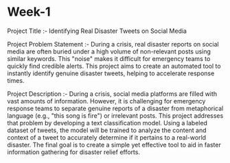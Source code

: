 # Week-1

Project Title :- 
Identifying Real Disaster Tweets on Social Media

Project Problem Statement :- 
During a crisis, real disaster reports on social media are often buried under a high volume of non-relevant posts using similar keywords. This "noise" makes it difficult for emergency teams to quickly find credible alerts. This project aims to create an automated tool to instantly identify genuine disaster tweets, helping to accelerate response times.

Project Description :- 
During a crisis, social media platforms are filled with vast amounts of information. However, it is challenging for emergency response teams to separate genuine reports of a disaster from metaphorical language (e.g., "this song is fire") or irrelevant posts. This project addresses that problem by developing a text classification model. Using a labeled dataset of tweets, the model will be trained to analyze the content and context of a tweet to accurately determine if it pertains to a real-world disaster. The final goal is to create a simple yet effective tool to aid in faster information gathering for disaster relief efforts.

